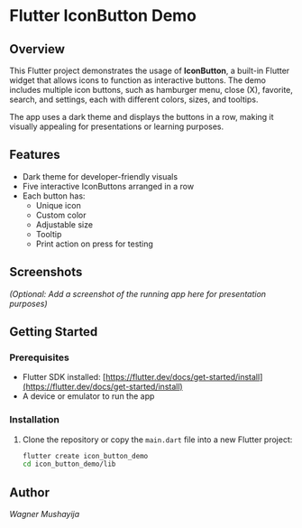 # Flutter IconButton Demo

## Overview

This Flutter project demonstrates the usage of **IconButton**, a built-in Flutter widget that allows icons to function as interactive buttons. The demo includes multiple icon buttons, such as hamburger menu, close (X), favorite, search, and settings, each with different colors, sizes, and tooltips.

The app uses a dark theme and displays the buttons in a row, making it visually appealing for presentations or learning purposes.

## Features

- Dark theme for developer-friendly visuals
- Five interactive IconButtons arranged in a row
- Each button has:
  - Unique icon
  - Custom color
  - Adjustable size
  - Tooltip
  - Print action on press for testing

## Screenshots

*(Optional: Add a screenshot of the running app here for presentation purposes)*

## Getting Started

### Prerequisites

- Flutter SDK installed: [https://flutter.dev/docs/get-started/install](https://flutter.dev/docs/get-started/install)
- A device or emulator to run the app

### Installation

1. Clone the repository or copy the `main.dart` file into a new Flutter project:
   ```bash
   flutter create icon_button_demo
   cd icon_button_demo/lib

## Author
*Wagner Mushayija*
